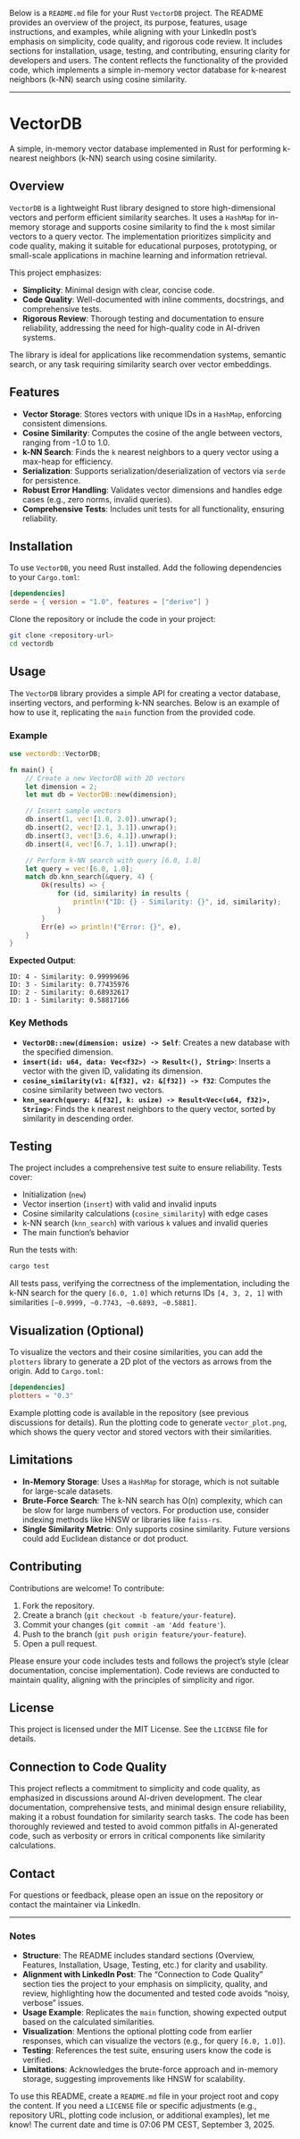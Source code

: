 Below is a `README.md` file for your Rust `VectorDB` project. The README provides an overview of the project, its purpose, features, usage instructions, and examples, while aligning with your LinkedIn post’s emphasis on simplicity, code quality, and rigorous code review. It includes sections for installation, usage, testing, and contributing, ensuring clarity for developers and users. The content reflects the functionality of the provided code, which implements a simple in-memory vector database for k-nearest neighbors (k-NN) search using cosine similarity.

---

# VectorDB

A simple, in-memory vector database implemented in Rust for performing k-nearest neighbors (k-NN) search using cosine similarity.

## Overview

`VectorDB` is a lightweight Rust library designed to store high-dimensional vectors and perform efficient similarity searches. It uses a `HashMap` for in-memory storage and supports cosine similarity to find the `k` most similar vectors to a query vector. The implementation prioritizes simplicity and code quality, making it suitable for educational purposes, prototyping, or small-scale applications in machine learning and information retrieval.

This project emphasizes:
- **Simplicity**: Minimal design with clear, concise code.
- **Code Quality**: Well-documented with inline comments, docstrings, and comprehensive tests.
- **Rigorous Review**: Thorough testing and documentation to ensure reliability, addressing the need for high-quality code in AI-driven systems.

The library is ideal for applications like recommendation systems, semantic search, or any task requiring similarity search over vector embeddings.

## Features

- **Vector Storage**: Stores vectors with unique IDs in a `HashMap`, enforcing consistent dimensions.
- **Cosine Similarity**: Computes the cosine of the angle between vectors, ranging from -1.0 to 1.0.
- **k-NN Search**: Finds the `k` nearest neighbors to a query vector using a max-heap for efficiency.
- **Serialization**: Supports serialization/deserialization of vectors via `serde` for persistence.
- **Robust Error Handling**: Validates vector dimensions and handles edge cases (e.g., zero norms, invalid queries).
- **Comprehensive Tests**: Includes unit tests for all functionality, ensuring reliability.

## Installation

To use `VectorDB`, you need Rust installed. Add the following dependencies to your `Cargo.toml`:

```toml
[dependencies]
serde = { version = "1.0", features = ["derive"] }
```

Clone the repository or include the code in your project:

```bash
git clone <repository-url>
cd vectordb
```

## Usage

The `VectorDB` library provides a simple API for creating a vector database, inserting vectors, and performing k-NN searches. Below is an example of how to use it, replicating the `main` function from the provided code.

### Example

```rust
use vectordb::VectorDB;

fn main() {
    // Create a new VectorDB with 2D vectors
    let dimension = 2;
    let mut db = VectorDB::new(dimension);

    // Insert sample vectors
    db.insert(1, vec![1.0, 2.0]).unwrap();
    db.insert(2, vec![2.1, 3.1]).unwrap();
    db.insert(3, vec![3.6, 4.1]).unwrap();
    db.insert(4, vec![6.7, 1.1]).unwrap();

    // Perform k-NN search with query [6.0, 1.0]
    let query = vec![6.0, 1.0];
    match db.knn_search(&query, 4) {
        Ok(results) => {
            for (id, similarity) in results {
                println!("ID: {} - Similarity: {}", id, similarity);
            }
        }
        Err(e) => println!("Error: {}", e),
    }
}
```

**Expected Output**:
```
ID: 4 - Similarity: 0.99999696
ID: 3 - Similarity: 0.77435976
ID: 2 - Similarity: 0.68932617
ID: 1 - Similarity: 0.58817166
```

### Key Methods

- **`VectorDB::new(dimension: usize) -> Self`**: Creates a new database with the specified dimension.
- **`insert(id: u64, data: Vec<f32>) -> Result<(), String>`**: Inserts a vector with the given ID, validating its dimension.
- **`cosine_similarity(v1: &[f32], v2: &[f32]) -> f32`**: Computes the cosine similarity between two vectors.
- **`knn_search(query: &[f32], k: usize) -> Result<Vec<(u64, f32)>, String>`**: Finds the `k` nearest neighbors to the query vector, sorted by similarity in descending order.

## Testing

The project includes a comprehensive test suite to ensure reliability. Tests cover:
- Initialization (`new`)
- Vector insertion (`insert`) with valid and invalid inputs
- Cosine similarity calculations (`cosine_similarity`) with edge cases
- k-NN search (`knn_search`) with various `k` values and invalid queries
- The main function’s behavior

Run the tests with:

```bash
cargo test
```

All tests pass, verifying the correctness of the implementation, including the k-NN search for the query `[6.0, 1.0]` which returns IDs `[4, 3, 2, 1]` with similarities `[~0.9999, ~0.7743, ~0.6893, ~0.5881]`.

## Visualization (Optional)

To visualize the vectors and their cosine similarities, you can add the `plotters` library to generate a 2D plot of the vectors as arrows from the origin. Add to `Cargo.toml`:

```toml
[dependencies]
plotters = "0.3"
```

Example plotting code is available in the repository (see previous discussions for details). Run the plotting code to generate `vector_plot.png`, which shows the query vector and stored vectors with their similarities.

## Limitations

- **In-Memory Storage**: Uses a `HashMap` for storage, which is not suitable for large-scale datasets.
- **Brute-Force Search**: The k-NN search has O(n) complexity, which can be slow for large numbers of vectors. For production use, consider indexing methods like HNSW or libraries like `faiss-rs`.
- **Single Similarity Metric**: Only supports cosine similarity. Future versions could add Euclidean distance or dot product.

## Contributing

Contributions are welcome! To contribute:
1. Fork the repository.
2. Create a branch (`git checkout -b feature/your-feature`).
3. Commit your changes (`git commit -am 'Add feature'`).
4. Push to the branch (`git push origin feature/your-feature`).
5. Open a pull request.

Please ensure your code includes tests and follows the project’s style (clear documentation, concise implementation). Code reviews are conducted to maintain quality, aligning with the principles of simplicity and rigor.

## License

This project is licensed under the MIT License. See the `LICENSE` file for details.

## Connection to Code Quality

This project reflects a commitment to simplicity and code quality, as emphasized in discussions around AI-driven development. The clear documentation, comprehensive tests, and minimal design ensure reliability, making it a robust foundation for similarity search tasks. The code has been thoroughly reviewed and tested to avoid common pitfalls in AI-generated code, such as verbosity or errors in critical components like similarity calculations.

## Contact

For questions or feedback, please open an issue on the repository or contact the maintainer via LinkedIn.

---

### Notes
- **Structure**: The README includes standard sections (Overview, Features, Installation, Usage, Testing, etc.) for clarity and usability.
- **Alignment with LinkedIn Post**: The “Connection to Code Quality” section ties the project to your emphasis on simplicity, quality, and review, highlighting how the documented and tested code avoids “noisy, verbose” issues.
- **Usage Example**: Replicates the `main` function, showing expected output based on the calculated similarities.
- **Visualization**: Mentions the optional plotting code from earlier responses, which can visualize the vectors (e.g., for query `[6.0, 1.0]`).
- **Testing**: References the test suite, ensuring users know the code is verified.
- **Limitations**: Acknowledges the brute-force approach and in-memory storage, suggesting improvements like HNSW for scalability.

To use this README, create a `README.md` file in your project root and copy the content. If you need a `LICENSE` file or specific adjustments (e.g., repository URL, plotting code inclusion, or additional examples), let me know! The current date and time is 07:06 PM CEST, September 3, 2025.